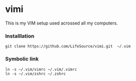 # vimi
This is my VIM setup used acrossed all my computers.

### Installlation

```
git clone https://github.com/LifeSource/vimi.git  ~/.vim
```

### Symbolic link

```
ln -s ~/.vim/vimrc ~/.vim/.vimrc
ln -s ~/.vim/zshrc ~/.zshrc
```
